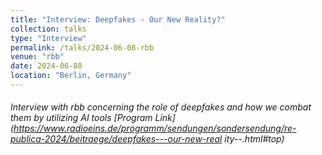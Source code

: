 ```yaml
---
title: "Interview: Deepfakes - Our New Reality?"
collection: talks
type: "Interview"
permalink: /talks/2024-06-08-rbb
venue: "rbb"
date: 2024-06-08
location: "Berlin, Germany"
---
```


###### Interview with rbb concerning the role of deepfakes and how we combat them by utilizing AI tools [Program Link](https://www.radioeins.de/programm/sendungen/sondersendung/re-publica-2024/beitraege/deepfakes---our-new-real ity--.html#top) 
